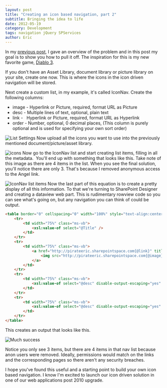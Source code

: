```yaml
---
layout: post
title: "Creating an icon based navigation, part 2"
subtitle: Bringing the idea to life 
date: 2012-05-19
category: Development
tags: navigation jQuery SPServices
author: Eric
---
```


In my [previous post](https://ejaya2.github.io/blog/2012/05/18/icon-based-navigation), I gave an overview of the problem and in this post my goal is to show you how to pull it off. The inspiration for this is my new favorite game, [Diablo 3](http://http//us.battle.net/d3/en/?-).

If you don't have an Asset Library, document library or picture library on your site, create one now. This is where the icons in the icon driven navigation will be stored.

Next create a custom list, in my example, it's called IconNav. Create the following columns:
 
 - image - Hyperlink or Picture, required, format URL as Picture
 - desc - Multiple lines of text, optional, plain text
 - link - &nbsp; Hyperlink or Picture, required, format URL as Hyperlink
 - order - Number, optional, 0 decimal places, (This column is purely optional and is used for specifying your own sort order)

 
![List Settings](http://ericjalexander.com/img/NavList.JPG "List Settings") 
Now upload all the icons you want to use into the previously mentioned document/picture/asset library.

![icons](http://ericjalexander.com/img//NavIconImages.JPG "Icons")
Now go to the IconNav list and start creating list items, filling in all the metadata.&nbsp; You'll end up with something that looks like this. Take note of this image as there are 4 items in the list. When you see the final solution, you'll notice there are only 3. That's because I removed anonymous access to the Angel link.

![IconNav list items](http://ericjalexander.com/img//NavListItems.JPG "IconNav list items")
Now the last part of this equation is to create a pretty display of all this information. To that we're turning to SharePoint Designer and creating a dataview web part. This is rudimentary rowview code so you can see what's going on, but any navigation you can think of could be output.

```html
<table border="0" cellspacing="0" width="100%" style="text-align:center; width:300px;">
	<tr>
		<td width="75%" class="ms-vb">
			<xsl:value-of select="@Title" /> 
		</td>  
	</tr>   
	<tr>     
		<td width="75%" class="ms-vb">
			<a href="http://pirateeric.sharepointspace.com{@link}" title="{@link.desc}"> 
				<img src="http://pirateeric.sharepointspace.com{@image}" alt="{@Title}" title="{@image.desc} image" style="border:0px;" /> 
			</a>  
		</td>   
	</tr>   
	<tr>     
		<td width="75%" class="ms-vb">  
			<xsl:value-of select="@desc" disable-output-escaping="yes" />  
		</td>   
	</tr>
	<tr>     
		<td width="75%" class="ms-vb">   
			<xsl:value-of select="@desc" disable-output-escaping="yes" /> 
		</td>  
	</tr>
</table>
```

This creates an output that looks like this.

![Much success](http://ericjalexander.com/img/Results.JPG "Much success")

Notice you only see 3 items, but there are 4 items in that nav list because anon users were removed. Ideally, permissions would match on the links and the corresponding pages so there aren't any security breaches.

I hope you've found this useful and a starting point to build your own icon based navigation. I know I'm excited to launch our icon driven solution in one of our web applications post 2010 upgrade.

